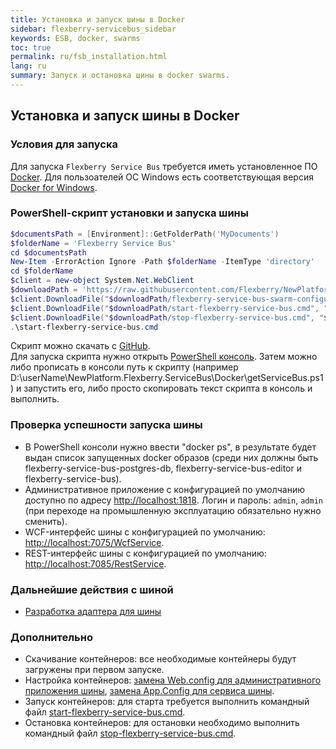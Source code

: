 ```yaml
---
title: Установка и запуск шины в Docker
sidebar: flexberry-servicebus_sidebar
keywords: ESB, docker, swarms
toc: true
permalink: ru/fsb_installation.html
lang: ru
summary: Запуск и остановка шины в docker swarms.
---
```


## Установка и запуск шины в Docker

### Условия для запуска
Для запуска `Flexberry Service Bus` требуется иметь установленное ПО [Docker](https://docs.docker.com). Для пользоателей ОС Windows есть соответствующая версия [Docker for Windows](https://docs.docker.com/docker-for-windows/install/).

### PowerShell-скрипт установки и запуска шины

```powershell
$documentsPath = [Environment]::GetFolderPath('MyDocuments')
$folderName = 'Flexberry Service Bus'
cd $documentsPath
New-Item -ErrorAction Ignore -Path $folderName -ItemType 'directory'
cd $folderName
$client = new-object System.Net.WebClient
$downloadPath = 'https://raw.githubusercontent.com/Flexberry/NewPlatform.Flexberry.ServiceBus/develop/Docker'
$client.DownloadFile("$downloadPath/flexberry-service-bus-swarm-configuration.yml", "$pwd\flexberry-service-bus-swarm-configuration.yml")
$client.DownloadFile("$downloadPath/start-flexberry-service-bus.cmd", "$pwd\start-flexberry-service-bus.cmd")
$client.DownloadFile("$downloadPath/stop-flexberry-service-bus.cmd", "$pwd\stop-flexberry-service-bus.cmd")
.\start-flexberry-service-bus.cmd
```

Скрипт можно скачать с [GitHub](https://raw.githubusercontent.com/Flexberry/NewPlatform.Flexberry.ServiceBus/develop/Docker/getServiceBus.ps1).  
Для запуска скрипта нужно открыть [PowerShell консоль](https://docs.microsoft.com/ru-ru/powershell/scripting/setup/starting-windows-powershell?view=powershell-6). Затем можно либо прописать в консоли путь к скрипту (например D:\userName\NewPlatform.Flexberry.ServiceBus\Docker\getServiceBus.ps1) и запустить его, либо просто скопировать текст скрипта в консоль и выполнить.

### Проверка успешности запуска шины
* В PowerShell консоли нужно ввести "docker ps", в результате будет выдан список запущенных docker образов (среди них должны быть flexberry-service-bus-postgres-db, flexberry-service-bus-editor и flexberry-service-bus).
* Административное приложение с конфигурацией по умолчанию доступно по адресу <http://localhost:1818>. Логин и пароль: `admin`, `admin` (при переходе на промышленную эксплуатацию обязательно нужно сменить).
* WCF-интерфейс шины с конфигурацией по умолчанию: <http://localhost:7075/WcfService>.
* REST-интерфейс шины с конфигурацией по умолчанию: <http://localhost:7085/RestService>.

### Дальнейшие действия с шиной
* [Разработка адаптера для шины](fsb_adapters.html)

### Дополнительно
* Скачивание контейнеров: все необходимые контейнеры будут загружены при первом запуске.
* Настройка контейнеров:
[замена Web.config для административного приложения шины](fsb_editor.html), [замена App.Config для сервиса шины](fsb_service.html).
* Запуск контейнеров:
для старта требуется выполнить командный файл [start-flexberry-service-bus.cmd](https://github.com/Flexberry/NewPlatform.Flexberry.ServiceBus/blob/develop/Docker/start-flexberry-service-bus.cmd).
* Остановка контейнеров:
для остановки необходимо выполнить командный файл [stop-flexberry-service-bus.cmd](https://github.com/Flexberry/NewPlatform.Flexberry.ServiceBus/blob/develop/Docker/stop-flexberry-service-bus.cmd).

